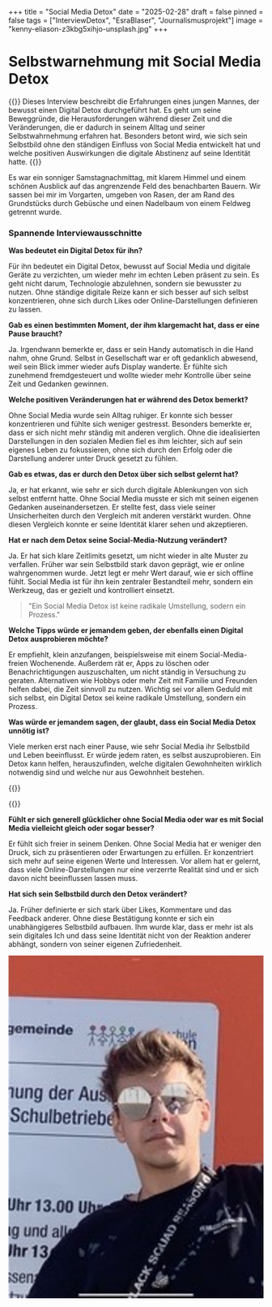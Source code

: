 +++
title = "Social Media Detox"
date = "2025-02-28"
draft = false
pinned = false
tags = ["InterviewDetox", "EsraBlaser", "Journalismusprojekt"]
image = "kenny-eliason-z3kbg5xihjo-unsplash.jpg"
+++
# Selbstwarnehmung mit Social Media Detox

{{<lead>}}
Dieses Interview beschreibt die Erfahrungen eines jungen Mannes, der bewusst einen Digital Detox durchgeführt hat. Es geht um seine Beweggründe, die Herausforderungen während dieser Zeit und die Veränderungen, die er dadurch in seinem Alltag und seiner Selbstwahrnehmung erfahren hat. Besonders betont wird, wie sich sein Selbstbild ohne den ständigen Einfluss von Social Media entwickelt hat und welche positiven Auswirkungen die digitale Abstinenz auf seine Identität hatte. 
{{</lead>}}

Es war ein sonniger Samstagnachmittag, mit klarem Himmel und einem schönen Ausblick auf das angrenzende Feld des benachbarten Bauern. Wir sassen bei mir im Vorgarten, umgeben von Rasen, der am Rand des Grundstücks durch Gebüsche und einen Nadelbaum von einem Feldweg getrennt wurde.

### Spannende Interviewausschnitte

**Was bedeutet ein Digital Detox für ihn?**

Für ihn bedeutet ein Digital Detox, bewusst auf Social Media und digitale Geräte zu verzichten, um wieder mehr im echten Leben präsent zu sein. Es geht nicht darum, Technologie abzulehnen, sondern sie bewusster zu nutzen. Ohne ständige digitale Reize kann er sich besser auf sich selbst konzentrieren, ohne sich durch Likes oder Online-Darstellungen definieren zu lassen.

**Gab es einen bestimmten Moment, der ihm klargemacht hat, dass er eine Pause braucht?**

Ja. Irgendwann bemerkte er, dass er sein Handy automatisch in die Hand nahm, ohne Grund. Selbst in Gesellschaft war er oft gedanklich abwesend, weil sein Blick immer wieder aufs Display wanderte. Er fühlte sich zunehmend fremdgesteuert und wollte wieder mehr Kontrolle über seine Zeit und Gedanken gewinnen.

**Welche positiven Veränderungen hat er während des Detox bemerkt?**

Ohne Social Media wurde sein Alltag ruhiger. Er konnte sich besser konzentrieren und fühlte sich weniger gestresst. Besonders bemerkte er, dass er sich nicht mehr ständig mit anderen verglich. Ohne die idealisierten Darstellungen in den sozialen Medien fiel es ihm leichter, sich auf sein eigenes Leben zu fokussieren, ohne sich durch den Erfolg oder die Darstellung anderer unter Druck gesetzt zu fühlen.

**Gab es etwas, das er durch den Detox über sich selbst gelernt hat?**

Ja, er hat erkannt, wie sehr er sich durch digitale Ablenkungen von sich selbst entfernt hatte. Ohne Social Media musste er sich mit seinen eigenen Gedanken auseinandersetzen. Er stellte fest, dass viele seiner Unsicherheiten durch den Vergleich mit anderen verstärkt wurden. Ohne diesen Vergleich konnte er seine Identität klarer sehen und akzeptieren.

**Hat er nach dem Detox seine Social-Media-Nutzung verändert?**

Ja. Er hat sich klare Zeitlimits gesetzt, um nicht wieder in alte Muster zu verfallen. Früher war sein Selbstbild stark davon geprägt, wie er online wahrgenommen wurde. Jetzt legt er mehr Wert darauf, wie er sich offline fühlt. Social Media ist für ihn kein zentraler Bestandteil mehr, sondern ein Werkzeug, das er gezielt und kontrolliert einsetzt.

> "Ein Social Media Detox ist keine radikale Umstellung, sodern ein Prozess."

**Welche Tipps würde er jemandem geben, der ebenfalls einen Digital Detox ausprobieren möchte?**

Er empfiehlt, klein anzufangen, beispielsweise mit einem Social-Media-freien Wochenende. Außerdem rät er, Apps zu löschen oder Benachrichtigungen auszuschalten, um nicht ständig in Versuchung zu geraten. Alternativen wie Hobbys oder mehr Zeit mit Familie und Freunden helfen dabei, die Zeit sinnvoll zu nutzen. Wichtig sei vor allem Geduld mit sich selbst, ein Digital Detox sei keine radikale Umstellung, sondern ein Prozess.

**Was würde er jemandem sagen, der glaubt, dass ein Social Media Detox unnötig ist?**

Viele merken erst nach einer Pause, wie sehr Social Media ihr Selbstbild und Leben beeinflusst. Er würde jedem raten, es selbst auszuprobieren. Ein Detox kann helfen, herauszufinden, welche digitalen Gewohnheiten wirklich notwendig sind und welche nur aus Gewohnheit bestehen.

{{<box>}}



{{</box>}}

**Fühlt er sich generell glücklicher ohne Social Media oder war es mit Social Media vielleicht gleich oder sogar besser?**

Er fühlt sich freier in seinem Denken. Ohne Social Media hat er weniger den Druck, sich zu präsentieren oder Erwartungen zu erfüllen. Er konzentriert sich mehr auf seine eigenen Werte und Interessen. Vor allem hat er gelernt, dass viele Online-Darstellungen nur eine verzerrte Realität sind und er sich davon nicht beeinflussen lassen muss.

**Hat sich sein Selbstbild durch den Detox verändert?**

Ja. Früher definierte er sich stark über Likes, Kommentare und das Feedback anderer. Ohne diese Bestätigung konnte er sich ein unabhängigeres Selbstbild aufbauen. Ihm wurde klar, dass er mehr ist als sein digitales Ich und dass seine Identität nicht von der Reaktion anderer abhängt, sondern von seiner eigenen Zufriedenheit.

![Dieser junge Mann heisst Esra Blaser. Er ist 18 Jahre alt und ist in der Ausbildung zum Applikationsentwickler. Sein Wohnort ist Rüdtlingen-Kirchberg, er wohnt dort vis-à-vis von Aefligen. Sein Interesse gilt der Astrologie und der Informatik, insbesondere der KI. Er hat einen Social-Media-Detox durchgeführt und berichtet von seinen Erfahrungen in dieser Zeit.](img_1336.jpeg)
